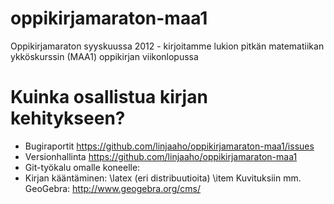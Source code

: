 oppikirjamaraton-maa1
=====================

Oppikirjamaraton syyskuussa 2012 - kirjoitamme lukion pitkän matematiikan ykköskurssin (MAA1) oppikirjan viikonlopussa

Kuinka osallistua kirjan kehitykseen?
=====================================

- Bugiraportit https://github.com/linjaaho/oppikirjamaraton-maa1/issues
- Versionhallinta https://github.com/linjaaho/oppikirjamaraton-maa1
- Git-työkalu omalle koneelle: 
- Kirjan kääntäminen: \latex (eri distribuutioita)
\item Kuvituksiin mm. GeoGebra: http://www.geogebra.org/cms/
